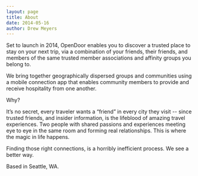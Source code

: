 ```yaml
---
layout: page
title: About
date: 2014-05-16
author: Drew Meyers
---
```


Set to launch in 2014, OpenDoor enables you to discover a trusted place to stay on your next trip, via a combination of your friends, their friends, and members of the same trusted member associations and affinity groups you belong to.

We bring together geographically dispersed groups and communities using a mobile connection app that enables community members to provide and receive hospitality from one another.

Why?

It’s no secret, every traveler wants a “friend” in every city they visit -- since trusted friends, and insider information, is the lifeblood of amazing travel experiences. Two people with shared passions and experiences meeting eye to eye in the same room and forming real relationships. This is where the magic in life happens.

Finding those right connections, is a horribly inefficient process. We see a better way. 

Based in Seattle, WA.
